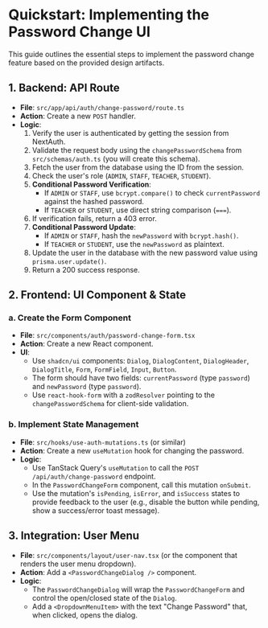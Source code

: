 # Quickstart: Implementing the Password Change UI

This guide outlines the essential steps to implement the password change feature based on the provided design artifacts.

## 1. Backend: API Route

- **File**: `src/app/api/auth/change-password/route.ts`
- **Action**: Create a new `POST` handler.
- **Logic**:
  1.  Verify the user is authenticated by getting the session from NextAuth.
  2.  Validate the request body using the `changePasswordSchema` from `src/schemas/auth.ts` (you will create this schema).
  3.  Fetch the user from the database using the ID from the session.
  4.  Check the user's role (`ADMIN`, `STAFF`, `TEACHER`, `STUDENT`).
  5.  **Conditional Password Verification**:
      - If `ADMIN` or `STAFF`, use `bcrypt.compare()` to check `currentPassword` against the hashed password.
      - If `TEACHER` or `STUDENT`, use direct string comparison (`===`).
  6.  If verification fails, return a 403 error.
  7.  **Conditional Password Update**:
      - If `ADMIN` or `STAFF`, hash the `newPassword` with `bcrypt.hash()`.
      - If `TEACHER` or `STUDENT`, use the `newPassword` as plaintext.
  8.  Update the user in the database with the new password value using `prisma.user.update()`.
  9.  Return a 200 success response.

## 2. Frontend: UI Component & State

### a. Create the Form Component

- **File**: `src/components/auth/password-change-form.tsx`
- **Action**: Create a new React component.
- **UI**:
  - Use `shadcn/ui` components: `Dialog`, `DialogContent`, `DialogHeader`, `DialogTitle`, `Form`, `FormField`, `Input`, `Button`.
  - The form should have two fields: `currentPassword` (type `password`) and `newPassword` (type `password`).
  - Use `react-hook-form` with a `zodResolver` pointing to the `changePasswordSchema` for client-side validation.

### b. Implement State Management

- **File**: `src/hooks/use-auth-mutations.ts` (or similar)
- **Action**: Create a new `useMutation` hook for changing the password.
- **Logic**:
  - Use TanStack Query's `useMutation` to call the `POST /api/auth/change-password` endpoint.
  - In the `PasswordChangeForm` component, call this mutation `onSubmit`.
  - Use the mutation's `isPending`, `isError`, and `isSuccess` states to provide feedback to the user (e.g., disable the button while pending, show a success/error toast message).

## 3. Integration: User Menu

- **File**: `src/components/layout/user-nav.tsx` (or the component that renders the user menu dropdown).
- **Action**: Add a `<PasswordChangeDialog />` component.
- **Logic**:
  - The `PasswordChangeDialog` will wrap the `PasswordChangeForm` and control the open/closed state of the `Dialog`.
  - Add a `<DropdownMenuItem>` with the text "Change Password" that, when clicked, opens the dialog.
